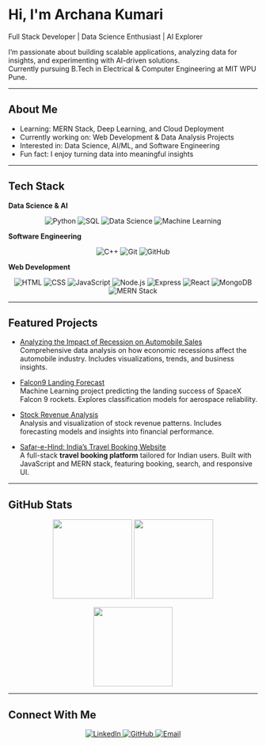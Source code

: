 <!-- Banner / Background Image -->
# Hi, I'm Archana Kumari  

Full Stack Developer | Data Science Enthusiast | AI Explorer  

I’m passionate about building scalable applications, analyzing data for insights, and experimenting with AI-driven solutions.  
Currently pursuing B.Tech in Electrical & Computer Engineering at MIT WPU Pune.  

---

## About Me
- Learning: MERN Stack, Deep Learning, and Cloud Deployment  
- Currently working on: Web Development & Data Analysis Projects  
- Interested in: Data Science, AI/ML, and Software Engineering  
- Fun fact: I enjoy turning data into meaningful insights  

---

## Tech Stack

**Data Science & AI**  
<p align="center">
  <img src="https://img.shields.io/badge/Python-3776AB?style=for-the-badge&logo=python&logoColor=white" alt="Python"/>
  <img src="https://img.shields.io/badge/SQL-003B57?style=for-the-badge&logo=postgresql&logoColor=white" alt="SQL"/>
  <img src="https://img.shields.io/badge/Data%20Science-FF6F00?style=for-the-badge&logo=anaconda&logoColor=white" alt="Data Science"/>
  <img src="https://img.shields.io/badge/Machine%20Learning-102230?style=for-the-badge&logo=tensorflow&logoColor=orange" alt="Machine Learning"/>
</p>

**Software Engineering**  
<p align="center">
  <img src="https://img.shields.io/badge/C++-00599C?style=for-the-badge&logo=cplusplus&logoColor=white" alt="C++"/>
  <img src="https://img.shields.io/badge/Git-F05032?style=for-the-badge&logo=git&logoColor=white" alt="Git"/>
  <img src="https://img.shields.io/badge/GitHub-181717?style=for-the-badge&logo=github&logoColor=white" alt="GitHub"/>
</p>

**Web Development**  
<p align="center">
  <img src="https://img.shields.io/badge/HTML5-E34F26?style=for-the-badge&logo=html5&logoColor=white" alt="HTML"/>
  <img src="https://img.shields.io/badge/CSS3-1572B6?style=for-the-badge&logo=css3&logoColor=white" alt="CSS"/>
  <img src="https://img.shields.io/badge/JavaScript-F7DF1E?style=for-the-badge&logo=javascript&logoColor=black" alt="JavaScript"/>
  <img src="https://img.shields.io/badge/Node.js-339933?style=for-the-badge&logo=node-dot-js&logoColor=white" alt="Node.js"/>
  <img src="https://img.shields.io/badge/Express-000000?style=for-the-badge&logo=express&logoColor=white" alt="Express"/>
  <img src="https://img.shields.io/badge/React-61DAFB?style=for-the-badge&logo=react&logoColor=black" alt="React"/>
  <img src="https://img.shields.io/badge/MongoDB-47A248?style=for-the-badge&logo=mongodb&logoColor=white" alt="MongoDB"/>
  <img src="https://img.shields.io/badge/MERN%20Stack-4DB33D?style=for-the-badge&logo=javascript&logoColor=white" alt="MERN Stack"/>
</p>

---

## Featured Projects

- [Analyzing the Impact of Recession on Automobile Sales](https://github.com/Archii-Glitch-04/Analyzing-the-Impact-of-Recession-on-Automobile-Sales)  
  Comprehensive data analysis on how economic recessions affect the automobile industry. Includes visualizations, trends, and business insights.  

- [Falcon9 Landing Forecast](https://github.com/Archii-Glitch-04/falcon9-landing-forecast)  
  Machine Learning project predicting the landing success of SpaceX Falcon 9 rockets. Explores classification models for aerospace reliability.  

- [Stock Revenue Analysis](https://github.com/Archii-Glitch-04/Stock-Revenue-Analysis)  
  Analysis and visualization of stock revenue patterns. Includes forecasting models and insights into financial performance.  

- [Safar-e-Hind: India’s Travel Booking Website](https://github.com/Archii-Glitch-04/Travel-Booking-Website)  
  A full-stack **travel booking platform** tailored for Indian users. Built with JavaScript and MERN stack, featuring booking, search, and responsive UI.  

---

## GitHub Stats

<p align="center">
  <img src="https://github-readme-stats.vercel.app/api?username=Archii-Glitch-04&show_icons=true&theme=default" height="160" />
  <img src="https://github-readme-stats.vercel.app/api/top-langs/?username=Archii-Glitch-04&layout=compact&theme=default" height="160" />
</p>

<p align="center">
  <img src="https://github-readme-streak-stats.herokuapp.com/?user=Archii-Glitch-04&theme=default" height="160" />
</p>

---

## Connect With Me

<p align="center">
  <a href="https://www.linkedin.com/in/archanakumari04">
    <img src="https://img.shields.io/badge/LinkedIn-0A66C2?style=for-the-badge&logo=linkedin&logoColor=white" alt="LinkedIn"/>
  </a>
  <a href="https://github.com/Archii-Glitch-04">
    <img src="https://img.shields.io/badge/GitHub-181717?style=for-the-badge&logo=github&logoColor=white" alt="GitHub"/>
  </a>
  <a href="mailto:archanakumarithakur0604@gmail.com">
    <img src="https://img.shields.io/badge/Email-D14836?style=for-the-badge&logo=gmail&logoColor=white" alt="Email"/>
  </a>
</p>
